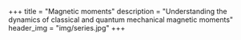 +++
title = "Magnetic moments"
description = "Understanding the dynamics of classical and quantum mechanical magnetic moments"
header_img = "img/series.jpg"
+++